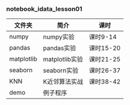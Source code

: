 ### notebook_idata_lesson01

|文件夹|简介|课时|
|---|---|---|
|numpy|numpy实验|课时9-14|
|pandas|pandas实验|课时15-20|
|matplotlib|matplotlib实验|课时21-25|
|seaborn|seaborn实验|课时26-37|
|KNN|K近邻算法实战|课时38-42|
|demo|例子程序||